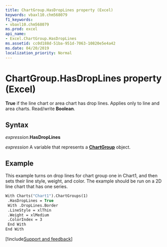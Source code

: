 ```yaml
---
title: ChartGroup.HasDropLines property (Excel)
keywords: vbaxl10.chm568079
f1_keywords:
- vbaxl10.chm568079
ms.prod: excel
api_name:
- Excel.ChartGroup.HasDropLines
ms.assetid: cc0d188d-51ba-951d-7063-10820e5e4a42
ms.date: 04/20/2019
localization_priority: Normal
---
```



# ChartGroup.HasDropLines property (Excel)

**True** if the line chart or area chart has drop lines. Applies only to line and area charts. Read/write **Boolean**.


## Syntax

_expression_.**HasDropLines**

_expression_ A variable that represents a **[ChartGroup](Excel.ChartGroup(object).md)** object.


## Example

This example turns on drop lines for chart group one in Chart1, and then sets their line style, weight, and color. The example should be run on a 2D line chart that has one series.

```vb
With Charts("Chart1").ChartGroups(1) 
 .HasDropLines = True 
 With .DropLines.Border 
 .LineStyle = xlThin 
 .Weight = xlMedium 
 .ColorIndex = 3 
 End With 
End With
```




[!include[Support and feedback](~/includes/feedback-boilerplate.md)]